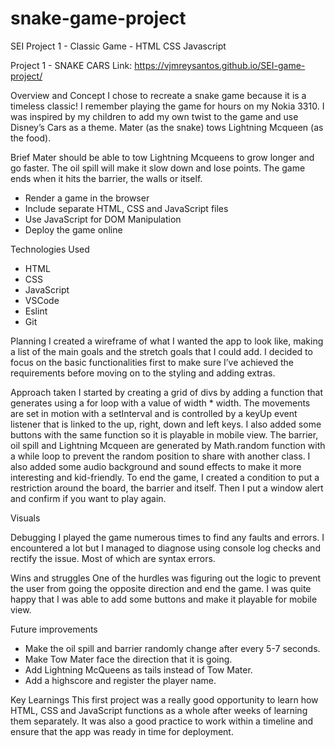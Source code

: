 # snake-game-project
SEI Project 1 - Classic Game - HTML CSS Javascript

Project 1 - SNAKE CARS
Link: https://vjmreysantos.github.io/SEI-game-project/

Overview and Concept
I chose to recreate a snake game because it is a timeless classic! I remember playing the game for hours on my Nokia 3310. I was inspired by my children to add my own twist to the game and use Disney’s Cars as a theme. Mater (as the snake) tows Lightning Mcqueen (as the food).

Brief
Mater should be able to tow Lightning Mcqueens to grow longer and go faster. The oil spill will make it slow down and lose points. The game ends when it hits the barrier, the walls or itself.

- Render a game in the browser
- Include separate HTML, CSS and JavaScript files
- Use JavaScript for DOM Manipulation
- Deploy the game online

Technologies Used
- HTML
- CSS
- JavaScript
- VSCode
- Eslint
- Git

Planning
I created a wireframe of what I wanted the app to look like, making a list of the main goals and the stretch goals that I could add. I decided to focus on the basic functionalities first to make sure I’ve achieved the requirements before moving on to the styling and adding extras.

Approach taken
I started by creating a grid of divs by adding a function that generates using a for loop with a value of width * width. The movements are set in motion with a setInterval and is controlled by a keyUp event listener that is linked to the up, right, down and left keys. I also added some buttons with the same function so it is playable in mobile view. The barrier, oil spill and Lightning Mcqueen are generated by Math.random function with a while loop to prevent the random position to share with another class. I also added some audio background and sound effects to make it more interesting and kid-friendly. To end the game, I created a condition to put a restriction around the board, the barrier and itself. Then I put a window alert and confirm if you want to play again.

Visuals



Debugging
I played the game numerous times to find any faults and errors. I encountered a lot but I managed to diagnose using console log checks and rectify the issue. Most of which are syntax errors.

Wins and struggles
One of the hurdles was figuring out the logic to prevent the user from going the opposite direction and end the game.
I was quite happy that I was able to add some buttons and make it playable for mobile view.

Future improvements
- Make the oil spill and barrier randomly change after every 5-7 seconds.
- Make Tow Mater face the direction that it is going.
- Add Lightning McQueens as tails instead of Tow Mater. 
- Add a highscore and register the player name.

Key Learnings
This first project was a really good opportunity to learn how HTML, CSS and JavaScript functions as a whole after weeks of learning them separately. It was also a good practice to work within a timeline and ensure that the app was ready in time for deployment.

